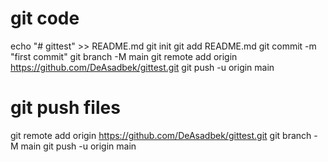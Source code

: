 # git code
echo "# gittest" >> README.md
git init
git add README.md
git commit -m "first commit"
git branch -M main
git remote add origin https://github.com/DeAsadbek/gittest.git
git push -u origin main

# git push files
git remote add origin https://github.com/DeAsadbek/gittest.git
git branch -M main
git push -u origin main